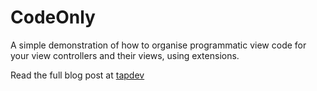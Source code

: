 # CodeOnly

A simple demonstration of how to organise programmatic view code for your view controllers and their views, using extensions.

Read the full blog post at [tapdev][1]

[1]: https://bit.ly/3pM5YoW
